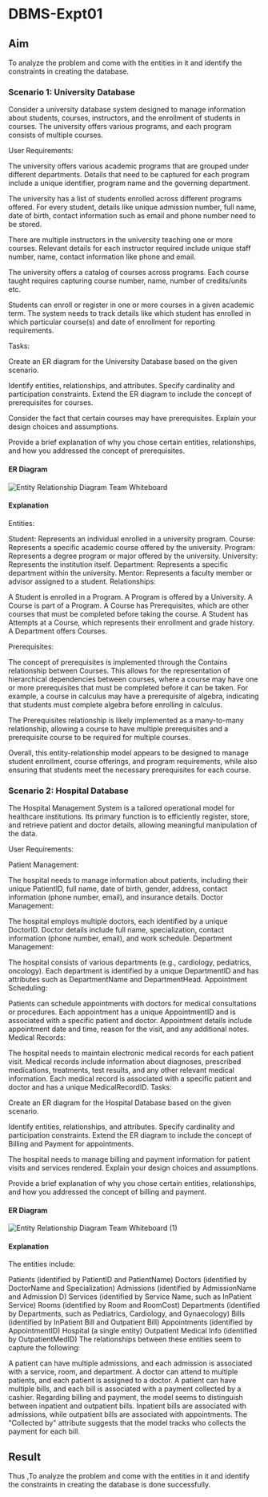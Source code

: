 # DBMS-Expt01

## Aim
To analyze the problem and come with the entities in it and identify the constraints in creating the database.

### Scenario 1: University Database
Consider a university database system designed to manage information about students, courses, instructors, and the enrollment of students in courses. The university offers various programs, and each program consists of multiple courses.

User Requirements:

The university offers various academic programs that are grouped under different departments. Details that need to be captured for each program include a unique identifier, program name and the governing department.

The university has a list of students enrolled across different programs offered. For every student, details like unique admission number, full name, date of birth, contact information such as email and phone number need to be stored.

There are multiple instructors in the university teaching one or more courses. Relevant details for each instructor required include unique staff number, name, contact information like phone and email.

The university offers a catalog of courses across programs. Each course taught requires capturing course number, name, number of credits/units etc.

Students can enroll or register in one or more courses in a given academic term. The system needs to track details like which student has enrolled in which particular course(s) and date of enrollment for reporting requirements.

Tasks:

Create an ER diagram for the University Database based on the given scenario.

Identify entities, relationships, and attributes.
Specify cardinality and participation constraints.
Extend the ER diagram to include the concept of prerequisites for courses.

Consider the fact that certain courses may have prerequisites.
Explain your design choices and assumptions.

Provide a brief explanation of why you chose certain entities, relationships, and how you addressed the concept of prerequisites.
#### ER Diagram
![Entity Relationship Diagram Team Whiteboard](https://github.com/Harsayazheni/DBMS-Expt01/assets/118708467/8a7a76c0-e4a0-42ab-9a6e-06cf36041421)

#### Explanation
Entities:

Student: Represents an individual enrolled in a university program.
Course: Represents a specific academic course offered by the university.
Program: Represents a degree program or major offered by the university.
University: Represents the institution itself.
Department: Represents a specific department within the university.
Mentor: Represents a faculty member or advisor assigned to a student.
Relationships:

A Student is enrolled in a Program.
A Program is offered by a University.
A Course is part of a Program.
A Course has Prerequisites, which are other courses that must be completed before taking the course.
A Student has Attempts at a Course, which represents their enrollment and grade history.
A Department offers Courses.

Prerequisites:

The concept of prerequisites is implemented through the Contains relationship between Courses. This allows for the representation of hierarchical dependencies between courses, where a course may have one or more prerequisites that must be completed before it can be taken. For example, a course in calculus may have a prerequisite of algebra, indicating that students must complete algebra before enrolling in calculus.

The Prerequisites relationship is likely implemented as a many-to-many relationship, allowing a course to have multiple prerequisites and a prerequisite course to be required for multiple courses.

Overall, this entity-relationship model appears to be designed to manage student enrollment, course offerings, and program requirements, while also ensuring that students meet the necessary prerequisites for each course.
### Scenario 2: Hospital Database
The Hospital Management System is a tailored operational model for healthcare institutions. Its primary function is to efficiently register, store, and retrieve patient and doctor details, allowing meaningful manipulation of the data.

User Requirements:

Patient Management:

The hospital needs to manage information about patients, including their unique PatientID, full name, date of birth, gender, address, contact information (phone number, email), and insurance details.
Doctor Management:

The hospital employs multiple doctors, each identified by a unique DoctorID.
Doctor details include full name, specialization, contact information (phone number, email), and work schedule.
Department Management:

The hospital consists of various departments (e.g., cardiology, pediatrics, oncology).
Each department is identified by a unique DepartmentID and has attributes such as DepartmentName and DepartmentHead.
Appointment Scheduling:

Patients can schedule appointments with doctors for medical consultations or procedures.
Each appointment has a unique AppointmentID and is associated with a specific patient and doctor.
Appointment details include appointment date and time, reason for the visit, and any additional notes.
Medical Records:

The hospital needs to maintain electronic medical records for each patient visit.
Medical records include information about diagnoses, prescribed medications, treatments, test results, and any other relevant medical information.
Each medical record is associated with a specific patient and doctor and has a unique MedicalRecordID.
Tasks:

Create an ER diagram for the Hospital Database based on the given scenario.

Identify entities, relationships, and attributes.
Specify cardinality and participation constraints.
Extend the ER diagram to include the concept of Billing and Payment for appointments.

The hospital needs to manage billing and payment information for patient visits and services rendered.
Explain your design choices and assumptions.

Provide a brief explanation of why you chose certain entities, relationships, and how you addressed the concept of billing and payment.
#### ER Diagram
![Entity Relationship Diagram Team Whiteboard (1)](https://github.com/Harsayazheni/DBMS-Expt01/assets/118708467/4a4b1791-3006-4903-9ff0-e92ae7bbed5c)

#### Explanation
The entities include:

Patients (identified by PatientID and PatientName)
Doctors (identified by DoctorName and Specialization)
Admissions (identified by AdmissionName and Admission D)
Services (identified by Service Name, such as InPatient Service)
Rooms (identified by Room and RoomCost)
Departments (identified by Departments, such as Pediatrics, Cardiology, and Gynaecology)
Bills (identified by InPatient Bill and Outpatient Bill)
Appointments (identified by AppointmentID)
Hospital (a single entity)
Outpatient Medical Info (identified by OutpatientMedID)
The relationships between these entities seem to capture the following:

A patient can have multiple admissions, and each admission is associated with a service, room, and department.
A doctor can attend to multiple patients, and each patient is assigned to a doctor.
A patient can have multiple bills, and each bill is associated with a payment collected by a cashier.
Regarding billing and payment, the model seems to distinguish between inpatient and outpatient bills. Inpatient bills are associated with admissions, while outpatient bills are associated with appointments. The "Collected by" attribute suggests that the model tracks who collects the payment for each bill. 

## Result 
Thus ,To analyze the problem and come with the entities in it and identify the constraints in creating the database is done successfully.
